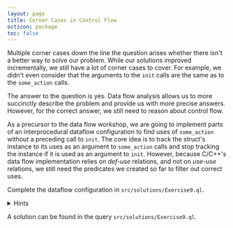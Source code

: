 ```yaml
---
layout: page
title: Corner Cases in Control Flow
octicon: package
toc: false
---
```


Multiple corner cases down the line the question arises whether there isn't a better way to solve our problem.
While our solutions improved incrementally, we still have a lot of corner cases to cover.
For example, we didn't even consider that the arguments to the `init` calls are the same as to the `some_action` calls.

The answer to the question is yes. Data flow analysis allows us to more succinctly describe the problem and provide us with more precise answers.
However, for the correct answer, we still need to reason about control flow.

As a precursor to the data flow workshop, we are going to implement parts of an interprocedural dataflow configuration to find uses of `some_action` without a preceding call to `init`. The core idea is to track the struct's instance to its uses as an argument to `some_action` calls and stop tracking the instance if it is used as an argument to `init`.
However, because C/C++'s data flow implementation relies on _def-use_ relations, and not on _use-use_ relations, we still need the predicates we created so far to filter out correct uses.

Complete the dataflow configuration in `src/solutions/Exercise9.ql`.

<details>
<summary>Hints</summary>
- The class `DataFlow::Node` can transformed to uninitialized local variables using the member predicate `asUninitialized`.
- The class `LocalVariable` has a member predicate `getType()` to get the type of the variable.
- Interprocedural dataflow uses the concepts of a _source_ and a _sink_ for which it determines if the source can reach the sink.
  A barrier is a condition that prevents further analysis to determine if a sink is reachable and is typically used to exclude data that is sanitized or validated.
</details>

A solution can be found in the query `src/solutions/Exercise9.ql`.
